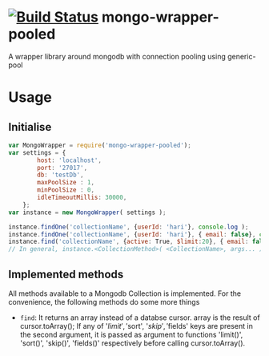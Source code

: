 [![Build Status](https://travis-ci.org/harish2704/mongo-wrapper-pooled.svg?branch=master)](https://travis-ci.org/harish2704/mongo-wrapper-pooled)
mongo-wrapper-pooled
====================

A wrapper library around mongodb with connection pooling using generic-pool

# Usage

## Initialise

```js
var MongoWrapper = require('mongo-wrapper-pooled');
var settings = {
        host: 'localhost',
        port: '27017',
        db: 'testDb',
        maxPoolSize : 1,
        minPoolSize : 0,
        idleTimeoutMillis: 30000,
    };
var instance = new MongoWrapper( settings );

instance.findOne('collectionName', {userId: 'hari'}, console.log );
instance.findOne('collectionName', {userId: 'hari'}, { email: false}, console.log );
instance.find('collectionName', {active: True, $limit:20}, { email: false}, console.log );
// In general, instance.<CollectionMethod>( <CollectionName>, args... );
```

## Implemented methods 

All methods available to a Mongodb Collection is implemented.
For the convenience, the following methods do some more things
* ```find```: It returns an array instead of a databse cursor. array is the result of cursor.toArray(); If any of '$limit', '$sort', '$skip', '$fields' keys are present in the second argument, it is passed as argument to functions 'limit()', 'sort()', 'skip()', 'fields()' respectively before calling cursor.toArray().
